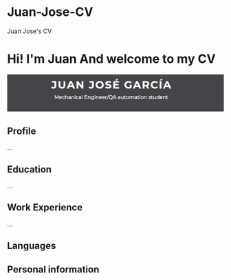 
# Juan-Jose-CV
Juan Jose's CV
# Hi! I'm Juan And welcome to my CV

![Banner](./images/Banner.png)



## Profile
...

## Education
...

## Work Experience
...

## Languages

## Personal information
